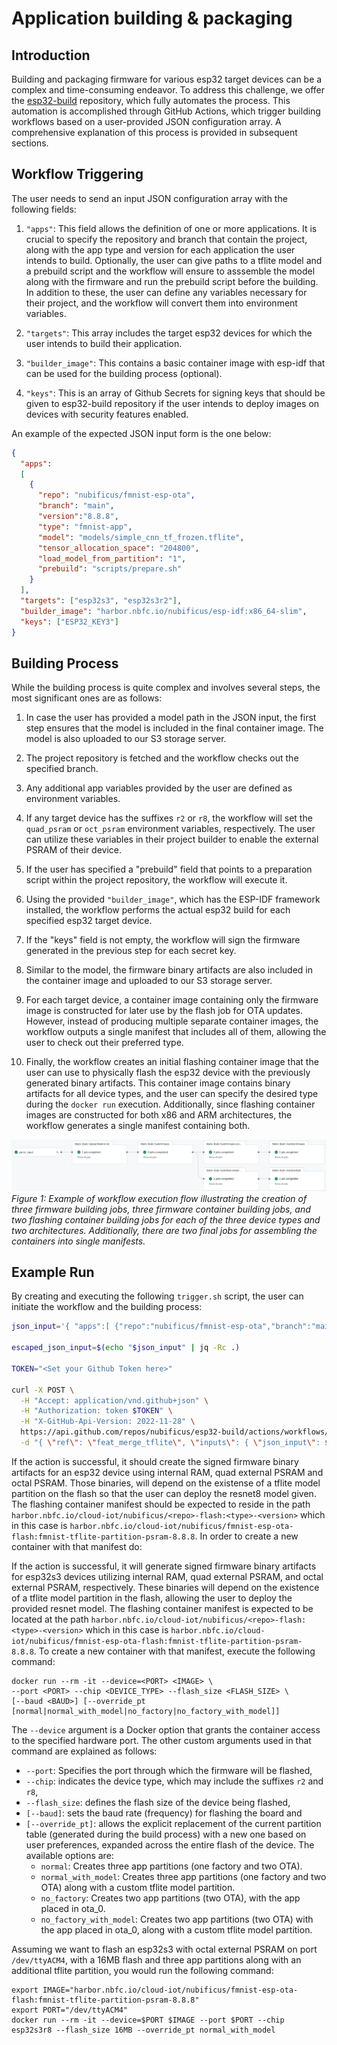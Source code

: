 # Application building & packaging

## Introduction

Building and packaging firmware for various esp32 target devices can be a complex and time-consuming endeavor. To address this challenge, we offer the [esp32-build](https://github.com/nubificus/esp32-build) repository, which fully automates the process. This automation is accomplished through GitHub Actions, which trigger building workflows based on a user-provided JSON configuration array. A comprehensive explanation of this process is provided in subsequent sections.


## Workflow Triggering

The user needs to send an input JSON configuration array with the following fields:

1. `"apps"`: This field allows the definition of one or more applications. It is crucial to specify the repository and branch that contain the project, along with the app type and version for each application the user intends to build. Optionally, the user can give paths to a tflite model and a prebuild script and the workflow will ensure to asssemble the model along with the firmware and run the prebuild script before the building. In addition to these, the user can define any variables necessary for their project, and the workflow will convert them into environment variables.

2. `"targets"`: This array includes the target esp32 devices for which the user intends to build their application.

3. `"builder_image"`: This contains a basic container image with esp-idf that can be used for the building process (optional).

4. `"keys"`: This is an array of Github Secrets for signing keys that should be given to esp32-build repository if the user intends to deploy images on devices with security features enabled.

An example of the expected JSON input form is the one below:

```json
{
  "apps":
  [ 
    {
      "repo": "nubificus/fmnist-esp-ota",
      "branch": "main",
      "version":"8.8.8",
      "type": "fmnist-app",
      "model": "models/simple_cnn_tf_frozen.tflite",
      "tensor_allocation_space": "204800",
      "load_model_from_partition": "1",
      "prebuild": "scripts/prepare.sh"
    }
  ],
  "targets": ["esp32s3", "esp32s3r2"],
  "builder_image": "harbor.nbfc.io/nubificus/esp-idf:x86_64-slim",
  "keys": ["ESP32_KEY3"]
}
```


## Building Process

While the building process is quite complex and involves several steps, the most significant ones are as follows:

1. In case the user has provided a model path in the JSON input, the first step ensures that the model is included in the final container image. The model is also uploaded to our S3 storage server.

2. The project repository is fetched and the workflow checks out the specified branch.

3. Any additional app variables provided by the user are defined as environment variables.

4. If any target device has the suffixes `r2` or `r8`, the workflow will set the `quad_psram` or `oct_psram` environment variables, respectively. The user can utilize these variables in their project builder to enable the external PSRAM of their device. 

5. If the user has specified a "prebuild" field that points to a preparation script within the project repository, the workflow will execute it.

6. Using the provided `"builder_image"`, which has the ESP-IDF framework installed, the workflow performs the actual esp32 build for each specified esp32 target device.

7. If the "keys" field is not empty, the workflow will sign the firmware generated in the previous step for each secret key.

8. Similar to the model, the firmware binary artifacts are also included in the container image and uploaded to our S3 storage server.

9. For each target device, a container image containing only the firmware image is constructed for later use by the flash job for OTA updates. However, instead of producing multiple separate container images, the workflow outputs a single manifest that includes all of them, allowing the user to check out their preferred type.

10. Finally, the workflow creates an initial flashing container image that the user can use to physically flash the esp32 device with the previously generated binary artifacts. This container image contains binary artifacts for all device types, and the user can specify the desired type during the `docker run` execution. Additionally, since flashing container images are constructed for both x86 and ARM architectures, the workflow generates a single manifest containing both.


![Figure 1](../assets/images/esp32-build.png)
*Figure 1: Example of workflow execution flow illustrating the creation of three firmware building jobs, three firmware container building jobs, and two flashing container building jobs for each of the three device types and two architectures. Additionally, there are two final jobs for assembling the containers into single manifests.*


## Example Run

By creating and executing the following `trigger.sh` script, the user can initiate the workflow and the building process:

```bash
json_input='{ "apps":[ {"repo":"nubificus/fmnist-esp-ota","branch":"main","version":"8.8.8","type":"fmnist-tflite-partition-psram", "model": "models/simple_cnn_tf_frozen.tflite", "tensor_allocation_space":"204800", "load_model_from_partition":"1", "prebuild":"scripts/prebuild.sh" }], "targets":["esp32s3", "esp32s3r2", "esp32s3r8"], "builder_image": "harbor.nbfc.io/nubificus/esp-idf:x86_64-slim", "keys":["ESP32_KEY3"] }'

escaped_json_input=$(echo "$json_input" | jq -Rc .)

TOKEN="<Set your Github Token here>"

curl -X POST \
  -H "Accept: application/vnd.github+json" \
  -H "Authorization: token $TOKEN" \
  -H "X-GitHub-Api-Version: 2022-11-28" \
  https://api.github.com/repos/nubificus/esp32-build/actions/workflows/ci.yml/dispatches \
  -d "{ \"ref\": \"feat_merge_tflite\", \"inputs\": { \"json_input\": $escaped_json_input } }"
```

If the action is successful, it should create the signed firmware binary artifacts for an esp32 device using internal RAM, quad external PSRAM and octal PSRAM. Those binaries, will depend on the existense of a tflite model partition on the flash so that the user can deploy the resnet8 model given. The flashing container manifest should be expected to reside in the path `harbor.nbfc.io/cloud-iot/nubificus/<repo>-flash:<type>-<version>` which in this case is `harbor.nbfc.io/cloud-iot/nubificus/fmnist-esp-ota-flash:fmnist-tflite-partition-psram-8.8.8`. In order to create a new container with that manifest do:

If the action is successful, it will generate signed firmware binary artifacts for esp32s3 devices utilizing internal RAM, quad external PSRAM, and octal external PSRAM, respectively. These binaries will depend on the existence of a tflite model partition in the flash, allowing the user to deploy the provided resnet model. The flashing container manifest is expected to be located at the path `harbor.nbfc.io/cloud-iot/nubificus/<repo>-flash:<type>-<version>` which in this case is `harbor.nbfc.io/cloud-iot/nubificus/fmnist-esp-ota-flash:fmnist-tflite-partition-psram-8.8.8`. To create a new container with that manifest, execute the following command:

```shell
docker run --rm -it --device=<PORT> <IMAGE> \
--port <PORT> --chip <DEVICE_TYPE> --flash_size <FLASH_SIZE> \
[--baud <BAUD>] [--override_pt [normal|normal_with_model|no_factory|no_factory_with_model]]
```

The `--device` argument is a Docker option that grants the container access to the specified hardware port. The other custom arguments used in that command are explained as follows:

* `--port`: Specifies the port through which the firmware will be flashed,
* `--chip`: indicates the device type, which may include the suffixes `r2` and `r8`,
* `--flash_size`: defines the flash size of the device being flashed,
* `[--baud]`: sets the baud rate (frequency) for flashing the board and
* `[--override_pt]`: allows the explicit replacement of the current partition table (generated during the build process) with a new one based on user preferences, expanded across the entire flash of the device. The available options are:
	* `normal`: Creates three app partitions (one factory and two OTA).
	* `normal_with_model`: Creates three app partitions (one factory and two OTA) along with a custom tflite model partition.
	* `no_factory`: Creates two app partitions (two OTA), with the app placed in ota_0.
	* `no_factory_with_model`: Creates two app partitions (two OTA) with the app placed in ota_0, along with a custom tflite model partition.

Assuming we want to flash an esp32s3 with octal external PSRAM on port `/dev/ttyACM4`, with a 16MB flash and three app partitions along with an additional tflite partition, you would run the following command:

```shell
export IMAGE="harbor.nbfc.io/cloud-iot/nubificus/fmnist-esp-ota-flash:fmnist-tflite-partition-psram-8.8.8"
export PORT="/dev/ttyACM4"
docker run --rm -it --device=$PORT $IMAGE --port $PORT --chip esp32s3r8 --flash_size 16MB --override_pt normal_with_model
```